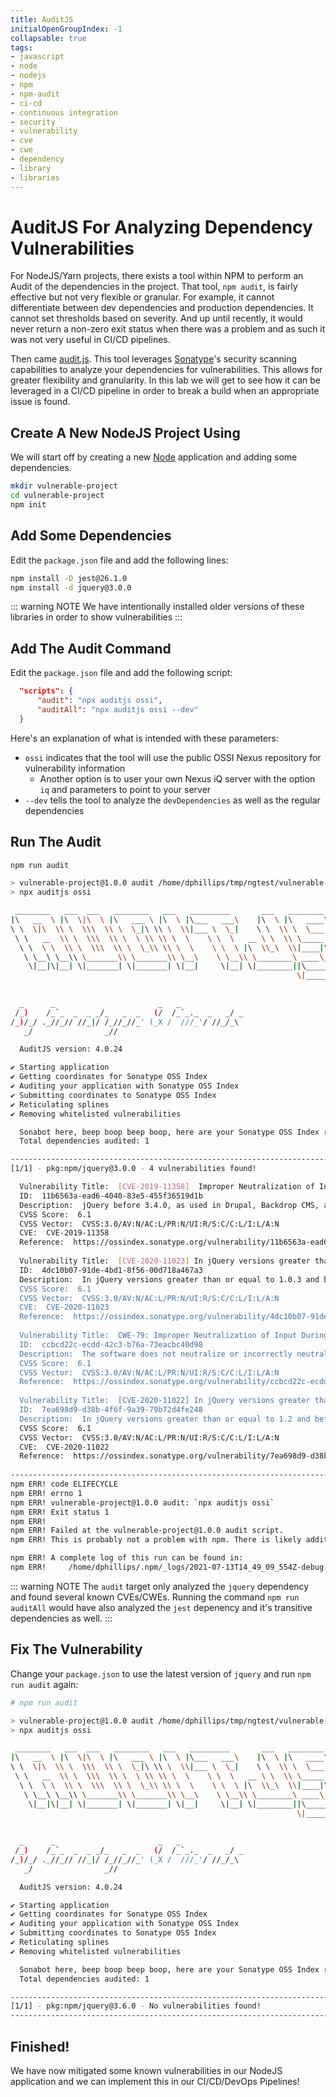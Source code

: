 ```yaml
---
title: AuditJS
initialOpenGroupIndex: -1
collapsable: true
tags:
- javascript
- node
- nodejs
- npm
- npm-audit
- ci-cd
- continuous integration
- security
- vulnerability
- cve
- cwe
- dependency
- library
- libraries
---
```

# AuditJS For Analyzing Dependency Vulnerabilities

For NodeJS/Yarn projects, there exists a tool within NPM to perform an Audit of the dependencies in the project. That tool, `npm audit`, is fairly effective but not very flexible or granular. For example, it cannot differentiate between dev dependencies and production dependencies. It cannot set thresholds based on severity. And up until recently, it would never return a non-zero exit status when there was a problem and as such it was not very useful in CI/CD pipelines.

Then came [audit.js](https://github.com/sonatype-nexus-community/auditjs#readme). This tool leverages [Sonatype](https://www.sonatype.com/)'s security scanning capabilities to analyze your dependencies for vulnerabilities. This allows for greater flexibility and granularity. In this lab we will get to see how it can be leveraged in a CI/CD pipeline in order to break a build when an appropriate issue is found.

## Create A New NodeJS Project Using 

We will start off by creating a new [Node](https://nodejs.org/) application and adding some dependencies.

```bash
mkdir vulnerable-project
cd vulnerable-project
npm init
```

## Add Some Dependencies

Edit the `package.json` file and add the following lines:

```bash
npm install -D jest@26.1.0
npm install -d jquery@3.0.0
```

::: warning NOTE
We have intentionally installed older versions of these libraries in order to show vulnerabilities
:::

## Add The Audit Command

Edit the `package.json` file and add the following script:

```json
  "scripts": {
      "audit": "npx auditjs ossi",
      "auditAll": "npx auditjs ossi --dev"
  }
```

Here's an explanation of what is intended with these parameters:

* `ossi` indicates that the tool will use the public OSSI Nexus repository for vulnerability information
    * Another option is to user your own Nexus iQ server with the option `iq` and parameters to point to your server
* `--dev` tells the tool to analyze the `devDependencies` as well as the regular dependencies

## Run The Audit

```bash
npm run audit

> vulnerable-project@1.0.0 audit /home/dphillips/tmp/ngtest/vulnerable-project
> npx auditjs ossi

 ________   ___  ___   ________   ___   _________       ___   ________      
|\   __  \ |\  \|\  \ |\   ___ \ |\  \ |\___   ___\    |\  \ |\   ____\     
\ \  \|\  \\ \  \\\  \\ \  \_|\ \\ \  \\|___ \  \_|    \ \  \\ \  \___|_    
 \ \   __  \\ \  \\\  \\ \  \ \\ \\ \  \    \ \  \   __ \ \  \\ \_____  \   
  \ \  \ \  \\ \  \\\  \\ \  \_\\ \\ \  \    \ \  \ |\  \\_\  \\|____|\  \  
   \ \__\ \__\\ \_______\\ \_______\\ \__\    \ \__\\ \________\ ____\_\  \ 
    \|__|\|__| \|_______| \|_______| \|__|     \|__| \|________||\_________\
                                                                \|_________|
                                                                            
                                                                            
  _      _                       _   _              
 /_)    /_`_  _  _ _/_   _  _   (/  /_`_._  _   _/ _
/_)/_/ ._//_// //_|/ /_//_//_' (_X /  ///_'/ //_/_\ 
   _/                _//                            

  AuditJS version: 4.0.24

✔ Starting application
✔ Getting coordinates for Sonatype OSS Index
✔ Auditing your application with Sonatype OSS Index
✔ Submitting coordinates to Sonatype OSS Index
✔ Reticulating splines
✔ Removing whitelisted vulnerabilities

  Sonabot here, beep boop beep boop, here are your Sonatype OSS Index results:
  Total dependencies audited: 1

--------------------------------------------------------------------------------------------------------------------------------------------------------------------------------
[1/1] - pkg:npm/jquery@3.0.0 - 4 vulnerabilities found!

  Vulnerability Title:  [CVE-2019-11358]  Improper Neutralization of Input During Web Page Generation ("Cross-site Scripting")
  ID:  11b6563a-ead6-4040-83e5-455f36519d1b
  Description:  jQuery before 3.4.0, as used in Drupal, Backdrop CMS, and other products, mishandles jQuery.extend(true, {}, ...) because of Object.prototype pollution. If an unsanitized source object contained an enumerable __proto__ property, it could extend the native Object.prototype.
  CVSS Score:  6.1
  CVSS Vector:  CVSS:3.0/AV:N/AC:L/PR:N/UI:R/S:C/C:L/I:L/A:N
  CVE:  CVE-2019-11358
  Reference:  https://ossindex.sonatype.org/vulnerability/11b6563a-ead6-4040-83e5-455f36519d1b?component-type=npm&component-name=jquery&utm_source=auditjs&utm_medium=integration&utm_content=4.0.24
  
  Vulnerability Title:  [CVE-2020-11023] In jQuery versions greater than or equal to 1.0.3 and before 3.5.0, passing HTML...
  ID:  4dc10b07-91de-4bd1-8f56-00d718a467a3
  Description:  In jQuery versions greater than or equal to 1.0.3 and before 3.5.0, passing HTML containing <option> elements from untrusted sources - even after sanitizing it - to one of jQuery's DOM manipulation methods (i.e. .html(), .append(), and others) may execute untrusted code. This problem is patched in jQuery 3.5.0.
  CVSS Score:  6.1
  CVSS Vector:  CVSS:3.0/AV:N/AC:L/PR:N/UI:R/S:C/C:L/I:L/A:N
  CVE:  CVE-2020-11023
  Reference:  https://ossindex.sonatype.org/vulnerability/4dc10b07-91de-4bd1-8f56-00d718a467a3?component-type=npm&component-name=jquery&utm_source=auditjs&utm_medium=integration&utm_content=4.0.24
  
  Vulnerability Title:  CWE-79: Improper Neutralization of Input During Web Page Generation ('Cross-site Scripting')
  ID:  ccbcd22c-ecdd-42c3-b76a-73eacbc40d98
  Description:  The software does not neutralize or incorrectly neutralizes user-controllable input before it is placed in output that is used as a web page that is served to other users.
  CVSS Score:  6.1
  CVSS Vector:  CVSS:3.0/AV:N/AC:L/PR:N/UI:R/S:C/C:L/I:L/A:N
  Reference:  https://ossindex.sonatype.org/vulnerability/ccbcd22c-ecdd-42c3-b76a-73eacbc40d98?component-type=npm&component-name=jquery&utm_source=auditjs&utm_medium=integration&utm_content=4.0.24
  
  Vulnerability Title:  [CVE-2020-11022] In jQuery versions greater than or equal to 1.2 and before 3.5.0, passing HTML f...
  ID:  7ea698d9-d38b-4f6f-9a39-79b72d4fe248
  Description:  In jQuery versions greater than or equal to 1.2 and before 3.5.0, passing HTML from untrusted sources - even after sanitizing it - to one of jQuery's DOM manipulation methods (i.e. .html(), .append(), and others) may execute untrusted code. This problem is patched in jQuery 3.5.0.
  CVSS Score:  6.1
  CVSS Vector:  CVSS:3.0/AV:N/AC:L/PR:N/UI:R/S:C/C:L/I:L/A:N
  CVE:  CVE-2020-11022
  Reference:  https://ossindex.sonatype.org/vulnerability/7ea698d9-d38b-4f6f-9a39-79b72d4fe248?component-type=npm&component-name=jquery&utm_source=auditjs&utm_medium=integration&utm_content=4.0.24
  
--------------------------------------------------------------------------------------------------------------------------------------------------------------------------------
npm ERR! code ELIFECYCLE
npm ERR! errno 1
npm ERR! vulnerable-project@1.0.0 audit: `npx auditjs ossi`
npm ERR! Exit status 1
npm ERR! 
npm ERR! Failed at the vulnerable-project@1.0.0 audit script.
npm ERR! This is probably not a problem with npm. There is likely additional logging output above.

npm ERR! A complete log of this run can be found in:
npm ERR!     /home/dphillips/.npm/_logs/2021-07-13T14_49_09_554Z-debug.log

```

::: warning NOTE
The `audit` target only analyzed the `jquery` dependency and found several known CVEs/CWEs. Running the command `npm run auditAll` would have also
analyzed the `jest` depenency and it's transitive dependencies as well.
:::

## Fix The Vulnerability

Change your `package.json` to use the latest version of `jquery` and run `npm run audit` again:

```bash
# npm run audit

> vulnerable-project@1.0.0 audit /home/dphillips/tmp/ngtest/vulnerable-project
> npx auditjs ossi

 ________   ___  ___   ________   ___   _________       ___   ________      
|\   __  \ |\  \|\  \ |\   ___ \ |\  \ |\___   ___\    |\  \ |\   ____\     
\ \  \|\  \\ \  \\\  \\ \  \_|\ \\ \  \\|___ \  \_|    \ \  \\ \  \___|_    
 \ \   __  \\ \  \\\  \\ \  \ \\ \\ \  \    \ \  \   __ \ \  \\ \_____  \   
  \ \  \ \  \\ \  \\\  \\ \  \_\\ \\ \  \    \ \  \ |\  \\_\  \\|____|\  \  
   \ \__\ \__\\ \_______\\ \_______\\ \__\    \ \__\\ \________\ ____\_\  \ 
    \|__|\|__| \|_______| \|_______| \|__|     \|__| \|________||\_________\
                                                                \|_________|
                                                                            
                                                                            
  _      _                       _   _              
 /_)    /_`_  _  _ _/_   _  _   (/  /_`_._  _   _/ _
/_)/_/ ._//_// //_|/ /_//_//_' (_X /  ///_'/ //_/_\ 
   _/                _//                            

  AuditJS version: 4.0.24

✔ Starting application
✔ Getting coordinates for Sonatype OSS Index
✔ Auditing your application with Sonatype OSS Index
✔ Submitting coordinates to Sonatype OSS Index
✔ Reticulating splines
✔ Removing whitelisted vulnerabilities

  Sonabot here, beep boop beep boop, here are your Sonatype OSS Index results:
  Total dependencies audited: 1

------------------------------------------------------------------------
[1/1] - pkg:npm/jquery@3.6.0 - No vulnerabilities found!
------------------------------------------------------------------------
```

## Finished!

We have now mitigated some known vulnerabilities in our NodeJS application and we can implement this in our CI/CD/DevOps Pipelines!